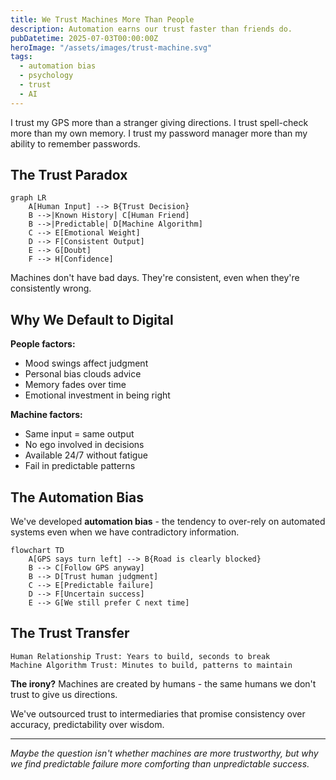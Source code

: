 ```yaml
---
title: We Trust Machines More Than People
description: Automation earns our trust faster than friends do.
pubDatetime: 2025-07-03T00:00:00Z
heroImage: "/assets/images/trust-machine.svg"
tags:
  - automation bias
  - psychology
  - trust
  - AI
---
```


I trust my GPS more than a stranger giving directions.
I trust spell-check more than my own memory.
I trust my password manager more than my ability to remember passwords.

## The Trust Paradox

```mermaid
graph LR
    A[Human Input] --> B{Trust Decision}
    B -->|Known History| C[Human Friend]
    B -->|Predictable| D[Machine Algorithm]
    C --> E[Emotional Weight]
    D --> F[Consistent Output]
    E --> G[Doubt]
    F --> H[Confidence]
```

Machines don't have bad days. They're consistent, even when they're consistently wrong.

## Why We Default to Digital

**People factors:**
- Mood swings affect judgment
- Personal bias clouds advice  
- Memory fades over time
- Emotional investment in being right

**Machine factors:**
- Same input = same output
- No ego involved in decisions
- Available 24/7 without fatigue
- Fail in predictable patterns

## The Automation Bias

We've developed **automation bias** - the tendency to over-rely on automated systems even when we have contradictory information.

```mermaid
flowchart TD
    A[GPS says turn left] --> B{Road is clearly blocked}
    B --> C[Follow GPS anyway]
    B --> D[Trust human judgment]
    C --> E[Predictable failure]
    D --> F[Uncertain success]
    E --> G[We still prefer C next time]
```

## The Trust Transfer

```
Human Relationship Trust: Years to build, seconds to break
Machine Algorithm Trust: Minutes to build, patterns to maintain
```

**The irony?** Machines are created by humans - the same humans we don't trust to give us directions.

We've outsourced trust to intermediaries that promise consistency over accuracy, predictability over wisdom.

---

*Maybe the question isn't whether machines are more trustworthy, but why we find predictable failure more comforting than unpredictable success.*
